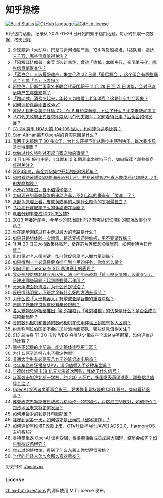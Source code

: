 # 知乎热榜
[![Build Status](https://github.com/ToWeLong/zhihu-hot-questions/workflows/CI/badge.svg)](https://github.com/ToWeLong/zhihu-hot-questions/actions)
[![GitHub language](https://img.shields.io/badge/language-golang-orange.svg)](https://golang.org/)
[![GitHub license](https://img.shields.io/github/license/ToWeLong/zhihu-hot-questions)](https://github.com/ToWeLong/zhihu-hot-questions/blob/main/LICENSE)

知乎热门话题，记录从 2020-11-29 日开始的知乎热门话题。每小时抓取一次数据，按天[归档](./archives)

<!-- BEGIN -->

1. [全球航运「大动脉」巴拿马运河堵船严重，124 艘货船被堵，「插队费」高达三千万，哪些信息值得关注？](https://www.zhihu.com/question/630828462)
1. [「阿根廷特朗普」米莱当选新总统，曾称「炸掉」本国央行、全面美元化，哪些信息值得关注？](https://www.zhihu.com/question/630914974)
1. [「蓝白合」人选搭配难产，朱立伦称 22 日是「最后机会」，这个组合有哪些痛点？还能「合」下去吗？](https://www.zhihu.com/question/630915249)
1. [阿拉伯、伊斯兰国家外长联合代表团将于 11 月 20 日至 21 日访华，会对巴以局势产生哪些影响？](https://www.zhihu.com/question/630844175)
1. [「蹭老式」消费火起来，年轻人为啥爱上老年消费？这是什么社会现象？](https://www.zhihu.com/question/622703592)
1. [如何评价徐静雨击败sky?](https://www.zhihu.com/question/630873570)
1. [离岸人民币兑美元升破 7.2，创 8 月份来新高，发生了什么？未来走势如何？](https://www.zhihu.com/question/630914919)
1. [马尔代夫政府正式要求印度从马尔代夫撤军，如何看待此事？后续会如何发展？](https://www.zhihu.com/question/630824072)
1. [23-24 赛季 NBA火箭 104:105 湖人，如何评价这场比赛？](https://www.zhihu.com/question/630910412)
1. [Sam Altman离开OpenAI的真实原因是什么？](https://www.zhihu.com/question/630655912)
1. [我两千米都跑了 30 多次了，为什么还是不能从跑步中感到快乐，每次跑步只是觉得很累？](https://www.zhihu.com/question/630478662)
1. [你做过什么特别对不起自家宠物的事情？](https://www.zhihu.com/question/61803257)
1. [11 月 LPR 报价出炉，1 年期和 5 年期利率均维持不变，如何解读？哪些信息值得关注？](https://www.zhihu.com/question/630905850)
1. [2023年底，车企为何集中开始推出B级轿车？](https://www.zhihu.com/question/630582462)
1. [如何看待荣耀CMO姜海荣晒对比照，并称荣耀100写真人像体验已超越6、7千的友商旗舰？](https://www.zhihu.com/question/630916845)
1. [不开心的友谊，值不值得珍惜？](https://www.zhihu.com/question/630826442)
1. [为何现在的高端智能的电动汽车，不如当年的豪车有「灵魂」了？](https://www.zhihu.com/question/630583435)
1. [从配色原理上看，皮肤黄或黑的人穿什么颜色的衣服最显白？](https://www.zhihu.com/question/630400233)
1. [马拉松比赛起跑怎么避免被堵在后面？](https://www.zhihu.com/question/627881568)
1. [电脑分辨率变成500%怎么搞?](https://www.zhihu.com/question/629932881)
1. [2023 年接近尾声，今年你的职场顺利吗？有哪些记忆深刻的职场故事分享吗？](https://www.zhihu.com/question/630285112)
1. [你在跑步训练过程中走过最大的弯路是什么？](https://www.zhihu.com/question/630163150)
1. [如果只是想体验一次滑雪，是选双板还是单板，要不要请教练？](https://www.zhihu.com/question/629828633)
1. [11 月 20 日三大指数集体高开，储存芯片等概念涨幅居前，如何看待今日行情？](https://www.zhihu.com/question/630905812)
1. [肌肉量对老人很关键，如何敦促家里老人做力量训练？](https://www.zhihu.com/question/630163197)
1. [如果得到一个必须将健身推广到全民的任务，你会怎么做？](https://www.zhihu.com/question/629412441)
1. [如何评价 TheShy 在 S13 总决赛上的表现？](https://www.zhihu.com/question/630838213)
1. [曾录视频给缅北白应苍庆生，演员杜旭东道歉「碍于朋友情面，未做查证」，反映出哪些问题？起到哪些警示作用？](https://www.zhihu.com/question/630654128)
1. [天天用洗面奶洗脸，为什么还是很油？](https://www.zhihu.com/question/626478523)
1. [厌班情绪明显，下班之余有什么好的方法去调节？](https://www.zhihu.com/question/630020698)
1. [为什么说「人形机器人」有望成全屋智能的重要中枢？](https://www.zhihu.com/question/630421962)
1. [用房子做抵押贷款有没有年龄限制？](https://www.zhihu.com/question/630900216)
1. [各大宠物品牌相继推出「乳鸽猫粮」，「乳鸽猫粮」的优势是什么？是否会成为猫粮新趋势？](https://www.zhihu.com/question/628670316)
1. [贵的数码相机和普通的数码相机在使用体验上到底有多大区别？](https://www.zhihu.com/question/629371729)
1. [约旦称阿拉伯国家不会向加沙派地面部队，哪些信息值得关注？](https://www.zhihu.com/question/630839484)
1. [S13 总决赛 T1 3:0 击败 WBG 夺得队史第四座全球总决赛冠军，如何评价这场比赛？](https://www.zhihu.com/question/630835967)
1. [哪些不起眼的小配饰，能让整体造型更丰富？](https://www.zhihu.com/question/630400231)
1. [为什么原子选择八电子稳定构型?](https://www.zhihu.com/question/463340996)
1. [普通大学生有必要买八九千的笔记本电脑吗？](https://www.zhihu.com/question/630198406)
1. [今年车企疯狂推出MPV，请问值得入手这种车型吗？](https://www.zhihu.com/question/630581822)
1. [宁德时代斥资 1.88 亿元实施首次回购，释放了什么信号？](https://www.zhihu.com/question/630916813)
1. [以军袭击加沙北部一学校，约 200 人死亡，多国发表声明谴责，哪些信息值得关注？](https://www.zhihu.com/question/630816646)
1. [OpenAI 投资者向董事会施压，要求恢复奥特曼的 CEO 职务，如何看待此事？](https://www.zhihu.com/question/630815379)
1. [拜登表态巴勒斯坦民族权力机构统一领导加沙，内塔尼亚胡反对，如何评价？加沙地区未来将如何发展？](https://www.zhihu.com/question/630820278)
1. [如何用最少的钱提升电脑配置？](https://www.zhihu.com/question/629850231)
1. [猫咪到家第一天，如何做才是正确的「破冰操作」？](https://www.zhihu.com/question/630401174)
1. [如何评价阿维塔11改款上市，OTA升级华为HUAWEI ADS 2.0、HarmonyOS车机系统?](https://www.zhihu.com/question/619000002)
1. [奥特曼重返 OpenAI 谈判受阻，撤换董事会成员成最大阻碍，结局会如何？如何看待这场博弈？](https://www.zhihu.com/question/630899961)
1. [你去过的博物馆，看到了什么东西让你觉得很震撼？](https://www.zhihu.com/question/439533690)
1. [当代的年轻人怎么会那么喜欢熬夜？](https://www.zhihu.com/question/630622326)

<!-- END -->

历史归档 [./archives](./archives)


### License
[zhihu-hot-questions](https://github.com/towelong/zhihu-hot-questions) 的源码使用 MIT License 发布。